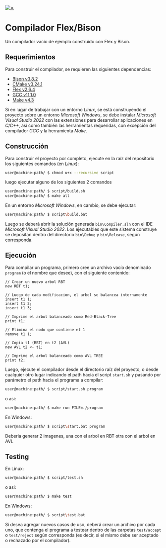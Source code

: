 [![✗](https://img.shields.io/badge/Release-v0.2.0-ffb600.svg?style=for-the-badge)](https://github.com/agustin-golmar/Flex-Bison-Compiler/releases)

# Compilador Flex/Bison

Un compilador vacío de ejemplo construido con Flex y Bison.

## Requerimientos

Para construir el compilador, se requieren las siguientes dependencias:

* [Bison v3.8.2](https://www.gnu.org/software/bison/)
* [CMake v3.24.1](https://cmake.org/)
* [Flex v2.6.4](https://github.com/westes/flex)
* [GCC v11.1.0](https://gcc.gnu.org/)
* [Make v4.3](https://www.gnu.org/software/make/)

Si en lugar de trabajar con un entorno _Linux_, se está construyendo el proyecto sobre un entorno _Microsoft Windows_, se debe instalar _Microsoft Visual Studio 2022_ con las extensiones para desarrollar aplicaciones en _C/C++_, así como también las herramientas requeridas, con excepción del compilador _GCC_ y la herramienta _Make_.

## Construcción

Para construir el proyecto por completo, ejecute en la raíz del repositorio los siguientes comandos (en _Linux_):

```bash
user@machine:path/ $ chmod u+x --recursive script
```

luego ejecutar alguno de los siguientes 2 comandos
```bash
user@machine:path/ $ script/build.sh
user@machine:path/ $ make all
```

En un entorno _Microsoft Windows_, en cambio, se debe ejecutar:

```bash
user@machine:path/ $ script\build.bat
```

Luego se deberá abrir la solución generada `bin\Compiler.sln` con el IDE _Microsoft Visual Studio 2022_. Los ejecutables que este sistema construye se depositan dentro del directorio `bin\Debug` y `bin\Release`, según corresponda.

## Ejecución

Para compilar un programa, primero cree un archivo vacío denominado `program` (o el nombre que desee), con el siguiente contenido:

```
// Crear un nuevo arbol RBT
new RBT t1;

// Luego de cada modificacion, el arbol se balancea internamente
insert t1 1;
insert t1 2;
insert t1 3;

// Imprime el arbol balanceado como Red-Black-Tree
print t1;

// Elimina el nodo que contiene el 1
remove t1 1;

// Copia t1 (RBT) en t2 (AVL)
new AVL t2 <- t1;

// Imprime el arbol balanceado como AVL TREE
print t2;
```

Luego, ejecute el compilador desde el directorio raíz del proyecto, o desde cualquier otro lugar indicando el path hacia el script `start.sh` y pasando por parámetro el path hacia el programa a compilar:

```bash
user@machine:path/ $ script/start.sh program
```
o asi:
```bash
user@machine:path/ $ make run FILE=./program
```

En Windows:

```bash
user@machine:path/ $ script\start.bat program
```

Deberia generar 2 imagenes, una con el arbol en RBT otra con el arbol en AVL

## Testing

En Linux:

```bash
user@machine:path/ $ script/test.sh
```
o asi:
```bash
user@machine:path/ $ make test
```

En Windows:

```bash
user@machine:path/ $ script\test.bat
```

Si desea agregar nuevos casos de uso, deberá crear un archivo por cada uno, que contenga el programa a testear dentro de las carpetas `test/accept` o `test/reject` según corresponda (es decir, si el mismo debe ser aceptado o rechazado por el compilador).
